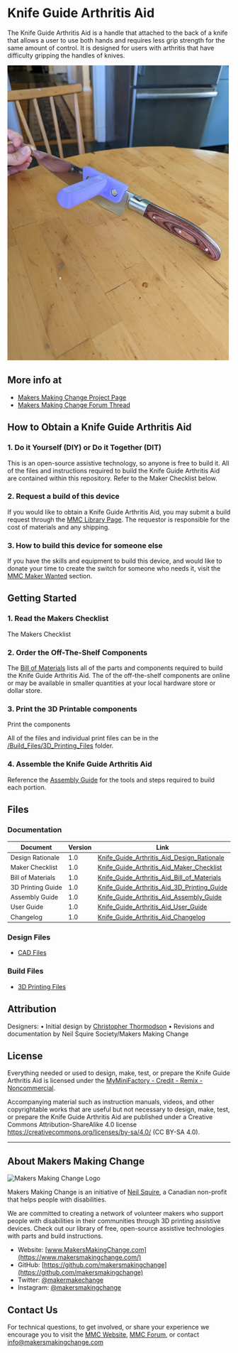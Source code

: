 # Knife Guide Arthritis Aid
The Knife Guide Arthritis Aid is a handle that attached to the back of a knife that allows a user to use both hands and requires less grip strength for the same amount of control. It is designed for users with arthritis that have difficulty gripping the handles of knives.

<img src="Photos/knife-guide-arthritis-aid.jpg" width="500" alt="Picture of Knife Guide Arthritis Aid.">

## More info at
- [Makers Making Change Project Page](https://makersmakingchange.com/project/knife-guide-arthritis-aid/)
- [Makers Making Change Forum Thread](https://makersmakingchange.com/forum/knife-guide-arthritis-aid/)


## How to Obtain a Knife Guide Arthritis Aid
### 1. Do it Yourself (DIY) or Do it Together (DIT)

This is an open-source assistive technology, so anyone is free to build it. All of the files and instructions required to build the Knife Guide Arthritis Aid are contained within this repository. Refer to the Maker Checklist below.

### 2. Request a build of this device

If you would like to obtain a Knife Guide Arthritis Aid, you may submit a build request through the [MMC Library Page](https://makersmakingchange.com/project/knife-guide-arthritis-aid/). The requestor is responsible for the cost of materials and any shipping.

### 3. How to build this device for someone else

If you have the skills and equipment to build this device, and would like to donate your time to create the switch for someone who needs it, visit the [MMC Maker Wanted](https://makersmakingchange.com/maker-wanted/) section.


## Getting Started

### 1. Read the Makers Checklist

The Makers Checklist 

### 2. Order the Off-The-Shelf Components

The [Bill of Materials](/Documentation/Knife_Guide_Arthritis_Aid_BOM_V1.0.xlsx) lists all of the parts and components required to build the Knife Guide Arthritis Aid. The of the off-the-shelf components are online or may be available in smaller quantities at your local hardware store or dollar store.


### 3. Print the 3D Printable components

Print the components

All of the files and individual print files can be in the [/Build_Files/3D_Printing_Files](/Build_Files/3D_Printing_Files/) folder.

### 4. Assemble the Knife Guide Arthritis Aid

Reference the [Assembly Guide](/Documentation/Knife_Guide_Arthritis_Aid_Assembly_Guide_V1.0.pdf) for the tools and steps required to build each portion.

## Files
### Documentation
| Document             | Version | Link |
|----------------------|---------|------|
| Design Rationale     | 1.0     | [Knife_Guide_Arthritis_Aid_Design_Rationale](/Documentation/Knife_Guide_Arthritis_Aid_Design_Rationale_V1.0.pdf)     |
| Maker Checklist      | 1.0     | [Knife_Guide_Arthritis_Aid_Maker_Checklist](/Documentation/Knife_Guide_Arthritis_Aid_Maker_Checklist_V1.0.pdf)     |
| Bill of Materials    | 1.0     | [Knife_Guide_Arthritis_Aid_Bill_of_Materials](/Documentation/Knife_Guide_Arthritis_Aid_BOM_V1.0.xlsx)     |
| 3D Printing Guide    | 1.0     | [Knife_Guide_Arthritis_Aid_3D_Printing_Guide](/Documentation/Knife_Guide_Arthritis_Aid_3D_Printing_Guide_V1.0.pdf)     |
| Assembly Guide       | 1.0     | [Knife_Guide_Arthritis_Aid_Assembly_Guide](/Documentation/Knife_Guide_Arthritis_Aid_Assembly_Guide_V1.0.pdf)     |
| User Guide           | 1.0     | [Knife_Guide_Arthritis_Aid_User_Guide](/Documentation/Knife_Guide_Arthritis_Aid_User_Guide_V1.0.pdf)    |
| Changelog            | 1.0     | [Knife_Guide_Arthritis_Aid_Changelog](/Documentation/Knife_Guide_Arthritis_Aid_Changelog_V1.0.pdf)     |

### Design Files
 - [CAD Files](/Design_Files)

### Build Files
 - [3D Printing Files](/Build_Files/3D_Printing_Files)

## Attribution
Designers:
•	Initial design by [Christopher Thormodson](https://www.myminifactory.com/users/cjthormodson)
•	Revisions and documentation by Neil Squire Society/Makers Making Change 



## License
Everything needed or used to design, make, test, or prepare the Knife Guide Arthritis Aid is licensed under the [MyMiniFactory - Credit - Remix - Noncommercial](https://www.myminifactory.com/object-licensing).

Accompanying material such as instruction manuals, videos, and other copyrightable works that are useful but not necessary to design, make, test, or prepare the Knife Guide Arthritis Aid are published under a Creative Commons Attribution-ShareAlike 4.0 license https://creativecommons.org/licenses/by-sa/4.0/ (CC BY-SA 4.0).


---

## About Makers Making Change
<img src="https://www.makersmakingchange.com/wp-content/uploads/logo/mmc_logo.svg" width="500" alt="Makers Making Change Logo">

Makers Making Change is an initiative of [Neil Squire](https://www.neilsquire.ca/), a Canadian non-profit that helps people with disabilities.

We are committed to creating a network of volunteer makers who support people with disabilities in their communities through 3D printing assistive devices. Check out our library of free, open-source assistive technologies with parts and build instructions.

 - Website: [www.MakersMakingChange.com](https://www.makersmakingchange.com/)
 - GitHub: [https://github.com/makersmakingchange](https://github.com/makersmakingchange)
 - Twitter: [@makermakechange](https://twitter.com/makermakechange)
 - Instagram: [@makersmakingchange](https://www.instagram.com/makersmakingchange)



## Contact Us

For technical questions, to get involved, or share your experience we encourage you to visit the [MMC Website](https://www.makersmakingchange.com/), [MMC Forum](https://makersmakingchange.com/forum), or contact info@makersmakingchange.com
